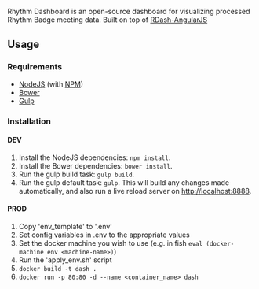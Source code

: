 Rhythm Dashboard is an open-source dashboard for visualizing processed Rhythm Badge meeting data. Built on top of [RDash-AngularJS](https://github.com/rdash/rdash-angular)

## Usage
### Requirements
* [NodeJS](http://nodejs.org/) (with [NPM](https://www.npmjs.org/))
* [Bower](http://bower.io)
* [Gulp](http://gulpjs.com)

### Installation

#### DEV
1. Install the NodeJS dependencies: `npm install`.
2. Install the Bower dependencies: `bower install`.
3. Run the gulp build task: `gulp build`.
4. Run the gulp default task: `gulp`. This will build any changes made automatically, and also run a live reload server on [http://localhost:8888](http://localhost:8888).

#### PROD

1. Copy 'env_template' to '.env'
2. Set config variables in .env to the appropriate values
3. Set the docker machine you wish to use (e.g. in fish `eval (docker-machine env <machine-name>)`)
4. Run the 'apply_env.sh' script
5. `docker build -t dash .`
6. `docker run -p 80:80 -d --name <container_name> dash`
